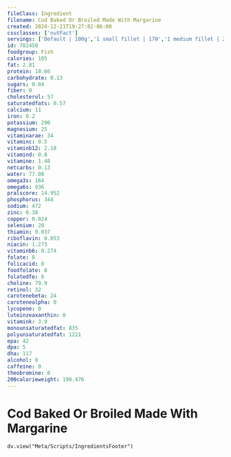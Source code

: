 ```yaml
---
fileClass: Ingredient
filename: Cod Baked Or Broiled Made With Margarine
created: 2024-12-21T19:27:02-06:00
cssclasses: ['nutFact']
servings: ['Default | 100g','1 small fillet | 170','1 medium fillet | 227','1 large fillet | 340','1 steak | 227','1 small cod (yield after cooking, bone removed) | 245','1 medium cod (yield after cooking, bone removed) | 490','1 large cod (yield after cooking, bone removed) | 735','1 cup, cooked, flaked | 136','1 oz, boneless, raw (yield after cooking) | 23']
id: 782458
foodgroup: Fish
calories: 105
fat: 2.81
protein: 18.66
carbohydrate: 0.13
sugars: 0.04
fiber: 0
cholesterol: 57
saturatedfats: 0.57
calcium: 11
iron: 0.2
potassium: 290
magnesium: 25
vitaminarae: 34
vitaminc: 0.5
vitaminb12: 2.18
vitamind: 0.8
vitamine: 1.48
netcarbs: 0.13
water: 77.08
omega3s: 164
omega6s: 936
pralscore: 14.952
phosphorus: 344
sodium: 472
zinc: 0.38
copper: 0.024
selenium: 28
thiamin: 0.037
riboflavin: 0.053
niacin: 1.273
vitaminb6: 0.274
folate: 8
folicacid: 0
foodfolate: 8
folatedfe: 8
choline: 79.9
retinol: 32
carotenebeta: 24
carotenealpha: 0
lycopene: 0
luteinzeaxanthin: 0
vitamink: 3.9
monounsaturatedfat: 835
polyunsaturatedfat: 1221
epa: 42
dpa: 5
dha: 117
alcohol: 0
caffeine: 0
theobromine: 0
200calorieweight: 190.476
---
```


# Cod Baked Or Broiled Made With Margarine

```dataviewjs
dv.view("Meta/Scripts/IngredientsFooter")
```